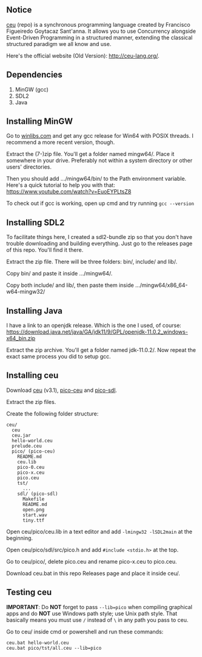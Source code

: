## Notice

[ceu](https://github.com/fsantanna/dceu) (repo) is a synchronous programming language created by Francisco Figueiredo Goytacaz Sant'anna.
It allows you to use Concurrency alongside Event-Driven Programming in a structured manner, extending the classical structured paradigm we all know and use.

Here's the official website (Old Version): http://ceu-lang.org/.

## Dependencies

1. MinGW (gcc)
2. SDL2
3. Java

## Installing MinGW

Go to [winlibs.com](https://winlibs.com/) and get any gcc release for Win64 with POSIX threads. I recommend a more recent version, though.

Extract the (7-)zip file. You'll get a folder named mingw64/. Place it somewhere in your drive. Preferably not within a system directory or other users' directories.

Then you should add .../mingw64/bin/ to the Path environment variable. Here's a quick tutorial to help you with that: https://www.youtube.com/watch?v=EuoEYPLtsZ8

To check out if gcc is working, open up cmd and try running ```gcc --version```

## Installing SDL2

To facilitate things here, I created a sdl2-bundle zip so that you don't have trouble downloading and building everything.
Just go to the releases page of this repo. You'll find it there.

Extract the zip file. There will be three folders: bin/, include/ and lib/.

Copy bin/ and paste it inside .../mingw64/.

Copy both include/ and lib/, then paste them inside .../mingw64/x86_64-w64-mingw32/

## Installing Java

I have a link to an openjdk release. Which is the one I used, of course: https://download.java.net/java/GA/jdk11/9/GPL/openjdk-11.0.2_windows-x64_bin.zip

Extract the zip archive. You'll get a folder named jdk-11.0.2/. Now repeat the exact same process you did to setup gcc.

## Installing ceu

Download [ceu](https://github.com/fsantanna/dceu/releases/download/v0.3.1/ceu-v0.3.1.zip) (v3.1),
[pico-ceu](https://github.com/fsantanna/pico-ceu/archive/refs/heads/main.zip) and [pico-sdl](https://github.com/fsantanna/pico-sdl/archive/refs/heads/main.zip).

Extract the zip files.

Create the following folder structure:
```
ceu/
  ceu
  ceu.jar
  hello-world.ceu
  prelude.ceu
  pico/ (pico-ceu)
    README.md
    ceu.lib
    pico-0.ceu
    pico-x.ceu
    pico.ceu
    tst/
      ...
    sdl/ (pico-sdl)
      Makefile
      README.md
      open.png
      start.wav
      tiny.ttf
```

Open ceu/pico/ceu.lib in a text editor and add ```-lmingw32 -lSDL2main``` at the beginning.

Open ceu/pico/sdl/src/pico.h and add ```#include <stdio.h>``` at the top.

Go to ceu/pico/, delete pico.ceu and rename pico-x.ceu to pico.ceu.

Download ceu.bat in this repo Releases page and place it inside ceu/.

## Testing ceu

__IMPORTANT__: Do __NOT__ forget to pass ```--lib=pico``` when compiling graphical apps and do __NOT__ use Windows path style;
use Unix path style. That basically means you must use ```/``` instead of ```\``` in any path you pass to ceu.

Go to ceu/ inside cmd or powershell and run these commands:
```
ceu.bat hello-world.ceu
ceu.bat pico/tst/all.ceu --lib=pico
```
